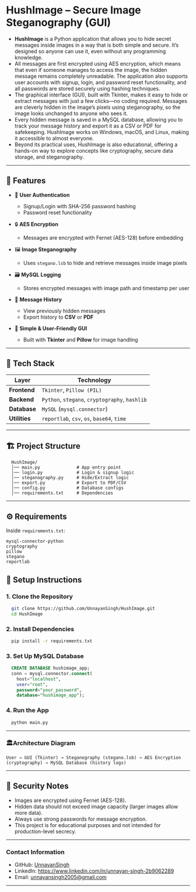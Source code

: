 # HushImage – Secure Image Steganography (GUI)
- **HushImage** is a Python application that allows you to hide secret messages inside images in a way that is both simple and secure. It’s designed so anyone can use it, even without any programming knowledge.
- All messages are first encrypted using AES encryption, which means that even if someone manages to access the image, the hidden message remains completely unreadable. The application also supports user
  accounts with signup, login, and password reset functionality, and all passwords are stored securely using hashing techniques.
- The graphical interface (GUI), built with Tkinter, makes it easy to hide or extract messages with just a few clicks—no coding required. Messages are cleverly hidden in the image’s pixels using steganography,     so the image looks unchanged to anyone who sees it.
- Every hidden message is saved in a MySQL database, allowing you to track your message history and export it as a CSV or PDF for safekeeping. HushImage works on Windows, macOS, and Linux, making it accessible     to almost everyone.
- Beyond its practical uses, HushImage is also educational, offering a hands-on way to explore concepts like cryptography, secure data storage, and steganography.

---

## 📌 Features

- 🔐 **User Authentication**
  - Signup/Login with SHA-256 password hashing  
  - Password reset functionality  

- 🔒 **AES Encryption**
  - Messages are encrypted with Fernet (AES-128) before embedding  

- 🖼 **Image Steganography**
  - Uses `stegano.lsb` to hide and retrieve messages inside image pixels  

- 🗃️ **MySQL Logging**
  - Stores encrypted messages with image path and timestamp per user  

- 📑 **Message History**
  - View previously hidden messages  
  - Export history to **CSV** or **PDF**  

- 🧠 **Simple & User-Friendly GUI**
  - Built with **Tkinter** and **Pillow** for image handling  

---

## 🧰 Tech Stack

  | Layer         | Technology                                      |
  |---------------|------------------------------------------------|
  | **Frontend**  | `Tkinter`, `Pillow (PIL)`                       |
  | **Backend**   | `Python`, `stegano`, `cryptography`, `hashlib` |
  | **Database**  | `MySQL` (`mysql.connector`)                     |
  | **Utilities** | `reportlab`, `csv`, `os`, `base64`, `time`      |

---

## 🏗️ Project Structure

```
  HushImage/
  │── main.py              # App entry point
  │── login.py             # Login & signup logic
  │── steganography.py     # Hide/Extract logic
  │── export.py            # Export to PDF/CSV
  │── config.py            # Database configs
  │── requirements.txt     # Dependencies
```
---

## ⚙️ Requirements

Inside `requirements.txt`:
```
mysql-connector-python
cryptography
pillow
stegano
reportlab

```

## 🔧 Setup Instructions
  ### 1. Clone the Repository
```bash
  git clone https://github.com/UnnayanSingh/HushImage.git
  cd HushImage
```

  ### 2. Install Dependencies
```bash
  pip install -r requirements.txt

```
  ### 3. Set Up MySQL Database
```sql
  CREATE DATABASE hushimage_app;
  conn = mysql.connector.connect(
    host="localhost",
    user="root",
    password="your_password",
    database="hushimage_app");

```

### 4. Run the App
```bash
  python main.py

```
---

### 🏛️Architecture Diagram
  ```User → GUI (Tkinter) → Steganography (stegano.lsb) → AES Encryption (cryptography) → MySQL Database (history logs)```

---

## 🔐 Security Notes
- Images are encrypted using Fernet (AES-128).  
- Hidden data should not exceed image capacity (larger images allow more data).  
- Always use strong passwords for message encryption.  
- This project is for educational purposes and not intended for production-level secrecy.

---
  
### Contact Information  
- GitHub: [UnnayanSingh](https://github.com/UnnayanSingh)  
- LinkedIn: https://www.linkedin.com/in/unnayan-singh-2b9062289  
- Email: unnayansingh2005@gmail.com

---
